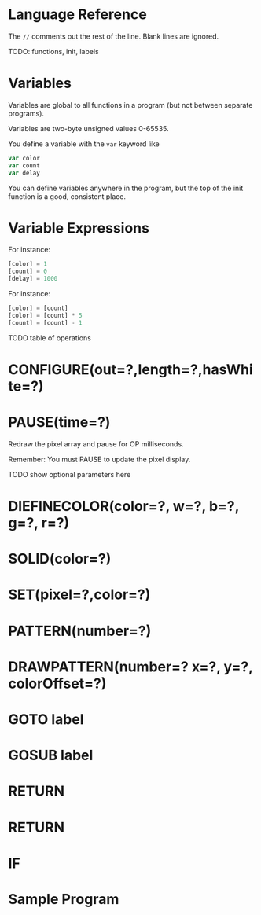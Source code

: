 # Language Reference

The ```//``` comments out the rest of the line. Blank lines are ignored.

TODO: functions, init, labels

# Variables

Variables are global to all functions in a program (but not between separate programs).

Variables are two-byte unsigned values 0-65535.

You define a variable with the ```var``` keyword like

```js
var color
var count
var delay
```

You can define variables anywhere in the program, but the top of the init function is a good, consistent place.

# Variable Expressions

For instance:
```js
[color] = 1
[count] = 0
[delay] = 1000
```

For instance:
```js
[color] = [count]
[color] = [count] * 5
[count] = [count] - 1
```

TODO table of operations

# CONFIGURE(out=?,length=?,hasWhite=?)

# PAUSE(time=?)

Redraw the pixel array and pause for OP milliseconds.

Remember: You must PAUSE to update the pixel display.

TODO show optional parameters here

# DIEFINECOLOR(color=?, w=?, b=?, g=?, r=?)

# SOLID(color=?)

# SET(pixel=?,color=?)

# PATTERN(number=?)

# DRAWPATTERN(number=? x=?, y=?, colorOffset=?)

# GOTO label

# GOSUB label

# RETURN

# RETURN

# IF

# Sample Program
